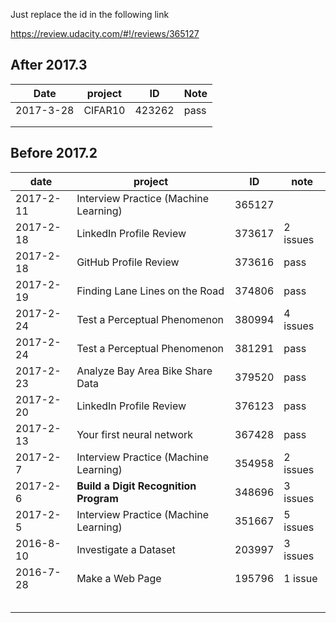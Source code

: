 

Just replace the id in the following link

https://review.udacity.com/#!/reviews/365127



## After 2017.3

| Date      | project | ID     | Note |
| --------- | ------- | ------ | ---- |
| 2017-3-28 | CIFAR10 | 423262 | pass |
|           |         |        |      |
|           |         |        |      |

## Before 2017.2

| date      | project                               | ID     | note      |
| --------- | ------------------------------------- | ------ | --------- |
| 2017-2-11 | Interview Practice (Machine Learning) | 365127 |           |
| 2017-2-18 | LinkedIn Profile Review               | 373617 | 2  issues |
| 2017-2-18 | GitHub Profile Review                 | 373616 | pass      |
| 2017-2-19 | Finding Lane Lines on the Road        | 374806 | pass      |
| 2017-2-24 | Test a Perceptual Phenomenon          | 380994 | 4 issues  |
| 2017-2-24 | Test a Perceptual Phenomenon          | 381291 | pass      |
| 2017-2-23 | Analyze Bay Area Bike Share Data      | 379520 | pass      |
| 2017-2-20 | LinkedIn Profile Review               | 376123 | pass      |
| 2017-2-13 | Your first neural network             | 367428 | pass      |
| 2017-2-7  | Interview Practice (Machine Learning) | 354958 | 2 issues  |
| 2017-2-6  | **Build a Digit Recognition Program** | 348696 | 3 issues  |
| 2017-2-5  | Interview Practice (Machine Learning) | 351667 | 5 issues  |
| 2016-8-10 | Investigate a Dataset                 | 203997 | 3 issues  |
| 2016-7-28 | Make a Web Page                       | 195796 | 1 issue   |
|           |                                       |        |           |
|           |                                       |        |           |
|           |                                       |        |           |
|           |                                       |        |           |
|           |                                       |        |           |